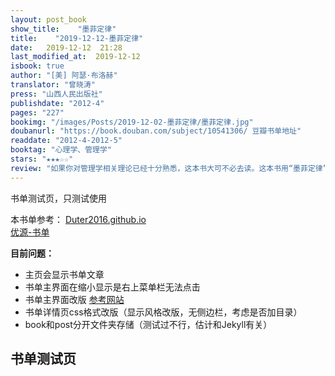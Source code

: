 ```yaml
---
layout: post_book
show_title:    "墨菲定律"
title:    "2019-12-12-墨菲定律"
date:   2019-12-12  21:28 
last_modified_at:  2019-12-12 
isbook: true
author: "[美] 阿瑟·布洛赫"
translator: "曾晓涛"
press: "山西人民出版社"
publishdate: "2012-4"
pages: "227"
bookimg: "/images/Posts/2019-12-02-墨菲定律/墨菲定律.jpg"
doubanurl: "https://book.douban.com/subject/10541306/ 豆瓣书单地址"
readdate: "2012-4-2012-5"
booktag: "心理学、管理学"
stars: "★★★☆☆" 
review: "如果你对管理学相关理论已经十分熟悉，这本书大可不必去读。这本书用“墨菲定律”四个字命名，估计忽悠了不少人去读了这本书。实际这本书是管理学相关心理理论或定律的一个“简介”的汇编而已，不只是“墨菲定律”一个理论，而且选取的各个理论偏管理心理学方向，介绍也比较浅显。依我看，这本书命名为《管理心理学汇编》还差不多！"
---
```


书单测试页，只测试使用

<!--more-->

本书单参考：
[Duter2016.github.io](https://github.com/Duter2016/Duter2016.github.io)   
[优源-书单](https://duter2016.github.io/books/)   

**目前问题：**
- 主页会显示书单文章
- 书单主界面在缩小显示是右上菜单栏无法点击
- 书单主界面改版 [参考网站](https://github.com/Liberxue/liberxue.github.io/blob/master/book/index.html)
- 书单详情页css格式改版（显示风格改版，无侧边栏，考虑是否加目录）
- book和post分开文件夹存储（测试过不行，估计和Jekyll有关）


## 书单测试页



